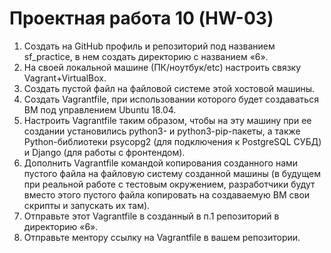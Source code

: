 # Проектная работа 10 (HW-03)
1. Создать на GitHub профиль и репозиторий под названием sf_practice, в нем создать директорию с названием «6».
2. На своей локальной машине (ПК/ноутбук/etc) настроить связку Vagrant+VirtualBox.
3. Создать пустой файл на файловой системе этой хостовой машины.
4. Создать Vagrantfile, при использовании которого будет создаваться ВМ под управлением Ubuntu 18.04.
5. Настроить Vagrantfile таким образом, чтобы на эту машину при ее создании установились python3- и python3-pip-пакеты, а также Python-библиотеки psycopg2 (для подключения к PostgreSQL СУБД) и Django (для работы с фронтендом).
6. Дополнить Vagrantfile командой копирования созданного нами пустого файла на файловую систему созданной машины (в будущем при реальной работе с тестовым окружением, разработчики будут вместо этого пустого файла копировать на создаваемую ВМ свои скрипты и запускать их там).
7. Отправьте этот Vagrantfile в созданный в п.1 репозиторий в директорию «6».
8. Отправьте ментору ссылку на Vagrantfile в вашем репозитории.
